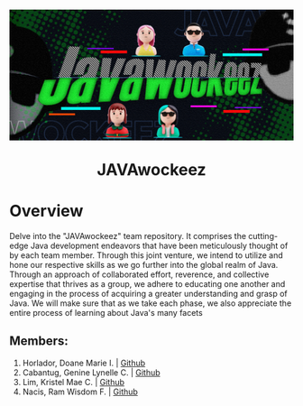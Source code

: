 <!-- markdownlint-disable MD033 -->

<h1 align = "center">
  <img src = "java3.png">
<p><b>JAVAwockeez</b></p>
</h1>

# Overview

Delve into the "JAVAwockeez" team repository. It comprises the cutting-edge Java development endeavors that have been meticulously thought of by each team member. Through this joint venture, we intend to utilize and hone our respective skills as we go further into the global realm of Java. Through an approach of collaborated effort, reverence, and collective expertise that thrives as a group, we adhere to educating one another and engaging in the process of acquiring a greater understanding and grasp of Java. We will make sure that as we take each phase, we also appreciate the entire process of learning about Java's many facets

## Members: 

1. Horlador, Doane Marie I.    | <a href = "https://github.com/DoaneMH">Github</a>
2. Cabantug, Genine Lynelle C. | <a href = "https://github.com/GenineLynelleCabantug">Github</a>
3. Lim, Kristel Mae C.         | <a href = "https://github.com/kristelmaecasiananlim?fbclid=IwAR2mHX-pFdhgiANkMnj1MmlGek0SpzFADFEmxit6Hy7NBUFnQN6DXIUBIrQ">Github</a>
4. Nacis, Ram Wisdom F.        | <a href = "https://github.com/ramwisdom">Github</a>
